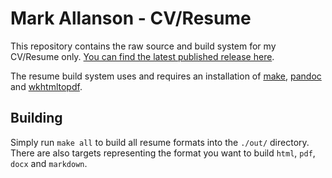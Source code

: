 Mark Allanson - CV/Resume
=========================

This repository contains the raw source and build system for my CV/Resume only. [You can find the latest published 
release here](https://markallanson.net/cv).

The resume build system uses and requires an installation of [make](https://www.gnu.org/software/make/), 
[pandoc](https://pandoc.org/) and [wkhtmltopdf](https://wkhtmltopdf.org).

Building
--------
Simply run `make all` to build all resume formats into the `./out/` directory. There are also targets representing
the format you want to build `html`, `pdf`, `docx` and `markdown`.
